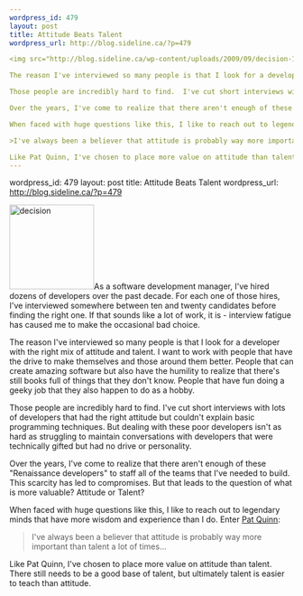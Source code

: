 ```yaml
--- 
wordpress_id: 479
layout: post
title: Attitude Beats Talent
wordpress_url: http://blog.sideline.ca/?p=479

<img src="http://blog.sideline.ca/wp-content/uploads/2009/09/decision-150x150.jpg" alt="decision" title="decision" width="150" height="150" class="left" />As a software development manager, I've hired dozens of developers over the past decade.  For each one of those hires, I've interviewed somewhere between ten and twenty candidates before finding the right one.  If that sounds like a lot of work, it is - interview fatigue has caused me to make the occasional bad choice.

The reason I've interviewed so many people is that I look for a developer with the right mix of attitude and talent.  I want to work with people that have the drive to make themselves and those around them better.  People that can create amazing software but also have the humility to realize that there's still books full of things that they don't know.  People that have fun doing a geeky job that they also happen to do as a hobby.

Those people are incredibly hard to find.  I've cut short interviews with lots of developers that had the right attitude but couldn't explain basic programming techniques.  But dealing with these poor developers isn't as hard as struggling to maintain conversations with developers that were technically gifted but had no drive or personality.

Over the years, I've come to realize that there aren't enough of these "Renaissance developers" to staff all of the teams that I've needed to build.  This scarcity has led to compromises.  But that leads to the question of what is more valuable?  Attitude or Talent?

When faced with huge questions like this, I like to reach out to legendary minds that have more wisdom and experience than I do.  Enter [Pat Quinn](http://tsn.ca/nhl/story/?id=290845):

>I've always been a believer that attitude is probably way more important than talent a lot of times...

Like Pat Quinn, I've chosen to place more value on attitude than talent.  There still needs to be a good base of talent, but ultimately talent is easier to teach than attitude.
--- 
```

wordpress_id: 479
layout: post
title: Attitude Beats Talent
wordpress_url: http://blog.sideline.ca/?p=479

<img src="http://blog.sideline.ca/wp-content/uploads/2009/09/decision-150x150.jpg" alt="decision" title="decision" width="150" height="150" class="left" />As a software development manager, I've hired dozens of developers over the past decade.  For each one of those hires, I've interviewed somewhere between ten and twenty candidates before finding the right one.  If that sounds like a lot of work, it is - interview fatigue has caused me to make the occasional bad choice.

The reason I've interviewed so many people is that I look for a developer with the right mix of attitude and talent.  I want to work with people that have the drive to make themselves and those around them better.  People that can create amazing software but also have the humility to realize that there's still books full of things that they don't know.  People that have fun doing a geeky job that they also happen to do as a hobby.

Those people are incredibly hard to find.  I've cut short interviews with lots of developers that had the right attitude but couldn't explain basic programming techniques.  But dealing with these poor developers isn't as hard as struggling to maintain conversations with developers that were technically gifted but had no drive or personality.

Over the years, I've come to realize that there aren't enough of these "Renaissance developers" to staff all of the teams that I've needed to build.  This scarcity has led to compromises.  But that leads to the question of what is more valuable?  Attitude or Talent?

When faced with huge questions like this, I like to reach out to legendary minds that have more wisdom and experience than I do.  Enter [Pat Quinn](http://tsn.ca/nhl/story/?id=290845):

>I've always been a believer that attitude is probably way more important than talent a lot of times...

Like Pat Quinn, I've chosen to place more value on attitude than talent.  There still needs to be a good base of talent, but ultimately talent is easier to teach than attitude.
